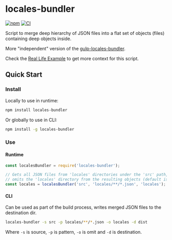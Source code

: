 # locales-bundler

[![npm](https://img.shields.io/npm/v/locales-bundler)](https://www.npmjs.com/package/locales-bundler)
[![CI](https://github.com/loginov-rocks/locales-bundler/actions/workflows/ci.yml/badge.svg)](https://github.com/loginov-rocks/locales-bundler/actions/workflows/ci.yml)

Script to merge deep hierarchy of JSON files into a flat set of objects (files) containing deep objects inside. 

More "independent" version of the [gulp-locales-bundler](https://github.com/loginov-rocks/gulp-locales-bundler).

Check the [Real Life Example](https://github.com/loginov-rocks/gulp-locales-bundler#real-life-example) to get more
context for this script.

## Quick Start

### Install

Locally to use in runtime:

```sh
npm install locales-bundler
```

Or globally to use in CLI:

```sh
npm install -g locales-bundler
```

### Use

#### Runtime

```js
const localesBundler = require('locales-bundler');

// Gets all JSON files from 'locales' directories under the 'src' path,
// omits the 'locales' directory from the resulting objects (default is '').
const locales = localesBundler('src', 'locales/**/*.json', 'locales');
```

#### CLI

Can be used as part of the build process, writes merged JSON files to the destination dir.

```sh
locales-bundler -s src -p locales/**/*.json -o locales -d dist
```

Where `-s` is source, `-p` is pattern, `-o` is omit and `-d` is destination. 
